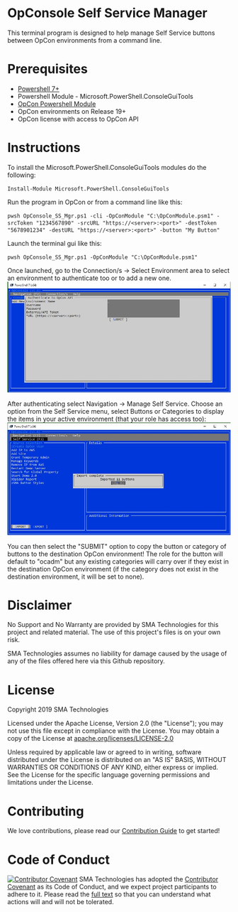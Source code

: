# OpConsole Self Service Manager
This terminal program is designed to help manage Self Service buttons between OpCon environments from a command line.

# Prerequisites
* <a href="https://github.com/PowerShell/PowerShell/releases">Powershell 7+</a>
* Powershell Module - Microsoft.PowerShell.ConsoleGuiTools 
* <a href="https://github.com/SMATechnologies/opcon-rest-api-client-powershell">OpCon Powershell Module</a>
* OpCon environments on Release 19+
* OpCon license with access to OpCon API

# Instructions
To install the Microsoft.PowerShell.ConsoleGuiTools modules do the following:
```
Install-Module Microsoft.PowerShell.ConsoleGuiTools 
```

Run the program in OpCon or from a command line like this:
```
pwsh OpConsole_SS_Mgr.ps1 -cli -OpConModule "C:\OpConModule.psm1" -srcToken "1234567890" -srcURL "https://<server>:<port>" -destToken "5678901234" -destURL "https://<server>:<port>" -button "My Button"
```

Launch the terminal gui like this:
```
pwsh OpConsole_SS_Mgr.ps1 -OpConModule "C:\OpConModule.psm1"
```

Once launched, go to the Connection/s -> Select Environment area to select an environment to authenticate too or to add a new one.
![Login](documentation/imgs/OpConsoleSSLogin.JPG)

After authenticating select Navigation -> Manage Self Service.  Choose an option from the Self Service menu, select Buttons or Categories to display the items in your active environment (that your role has access too):
![Buttons](documentation/imgs/OpConsoleSSButtons.JPG)

You can then select the "SUBMIT" option to copy the button or category of buttons to the destination OpCon environment!  The role for the button will default to "ocadm" but any existing categories will carry over if they exist in the destination OpCon environment (if the category does not exist in the destination environment, it will be set to none).

# Disclaimer
No Support and No Warranty are provided by SMA Technologies for this project and related material. The use of this project's files is on your own risk.

SMA Technologies assumes no liability for damage caused by the usage of any of the files offered here via this Github repository.

# License
Copyright 2019 SMA Technologies

Licensed under the Apache License, Version 2.0 (the "License");
you may not use this file except in compliance with the License.
You may obtain a copy of the License at [apache.org/licenses/LICENSE-2.0](http://www.apache.org/licenses/LICENSE-2.0)

Unless required by applicable law or agreed to in writing, software
distributed under the License is distributed on an "AS IS" BASIS,
WITHOUT WARRANTIES OR CONDITIONS OF ANY KIND, either express or implied.
See the License for the specific language governing permissions and
limitations under the License.

# Contributing
We love contributions, please read our [Contribution Guide](CONTRIBUTING.md) to get started!

# Code of Conduct
[![Contributor Covenant](https://img.shields.io/badge/Contributor%20Covenant-v2.0%20adopted-ff69b4.svg)](code-of-conduct.md)
SMA Technologies has adopted the [Contributor Covenant](CODE_OF_CONDUCT.md) as its Code of Conduct, and we expect project participants to adhere to it. Please read the [full text](CODE_OF_CONDUCT.md) so that you can understand what actions will and will not be tolerated.
